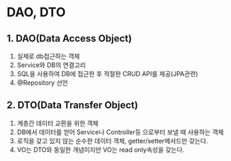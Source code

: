 # DAO, DTO
## 1. DAO(Data Access Object)
1. 실제로 db접근하는 객체
2. Service와 DB의 연결고리
3. SQL을 사용하여 DB에 접근한 후 적절한 CRUD API를 제공(JPA관련)
4. @Repository 선언

## 2. DTO(Data Transfer Object)
1. 계층간 데이터 교환을 위한 객체
2. DB에서 데이터를 얻어 Service나 Controller등 으로부터 보낼 때 사용하는 객체
3. 로직을 갖고 있지 않는 순수한 데이터 객체, getter/setter메서드만 갖는다.
4. VO는 DTO와 동일한 개념이지만 VO는 read only속성을 갖는다.
